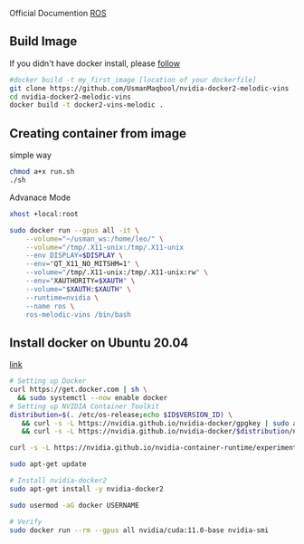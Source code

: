 Official Documention [ROS](http://wiki.ros.org/docker/Tutorials/Docker)

## Build Image

If you didn't have docker install, please [follow](#install-docker-on-ubuntu-2004) 

```sh
#docker build -t my_first_image [location of your dockerfile]
git clone https://github.com/UsmanMaqbool/nvidia-docker2-melodic-vins
cd nvidia-docker2-melodic-vins
docker build -t docker2-vins-melodic .
```



## Creating container from image

simple way

```sh
chmod a+x run.sh
./sh
```

Advanace Mode

```sh
xhost +local:root

sudo docker run --gpus all -it \
    --volume="~/usman_ws:/home/leo/" \
    --volume="/tmp/.X11-unix:/tmp/.X11-unix 
    --env DISPLAY=$DISPLAY \
    --env="QT_X11_NO_MITSHM=1" \
    --volume="/tmp/.X11-unix:/tmp/.X11-unix:rw" \
    --env="XAUTHORITY=$XAUTH" \
    --volume="$XAUTH:$XAUTH" \
    --runtime=nvidia \
    --name ros \
    ros-melodic-vins /bin/bash

```

## Install docker on Ubuntu 20.04
[link](https://docs.nvidia.com/datacenter/cloud-native/container-toolkit/install-guide.html)

```sh
# Setting up Docker
curl https://get.docker.com | sh \
  && sudo systemctl --now enable docker
# Setting up NVIDIA Container Toolkit
distribution=$(. /etc/os-release;echo $ID$VERSION_ID) \
   && curl -s -L https://nvidia.github.io/nvidia-docker/gpgkey | sudo apt-key add - \
   && curl -s -L https://nvidia.github.io/nvidia-docker/$distribution/nvidia-docker.list | sudo tee /etc/apt/sources.list.d/nvidia-docker.list

curl -s -L https://nvidia.github.io/nvidia-container-runtime/experimental/$distribution/nvidia-container-runtime.list | sudo tee /etc/apt/sources.list.d/nvidia-container-runtime.list

sudo apt-get update

# Install nvidia-docker2
sudo apt-get install -y nvidia-docker2

sudo usermod -aG docker USERNAME

# Verify
sudo docker run --rm --gpus all nvidia/cuda:11.0-base nvidia-smi
```